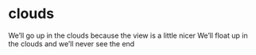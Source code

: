 # clouds
We’ll go up in the clouds because the view is a little nicer
We’ll float up in the clouds and we’ll never see the end
